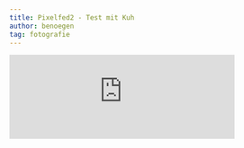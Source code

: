 ```yaml
---
title: Pixelfed2 - Test mit Kuh
author: benoegen
tag: fotografie
---
```

<iframe src="https://pixelfed.social/p/benoegen/496275538769757570/embed?caption=true&likes=true&layout=full" class="pixelfed__embed" style="max-width: 100%; border: 0" width="400" allowfullscreen="allowfullscreen"></iframe><script async defer src="https://pixelfed.social/embed.js"></script>
